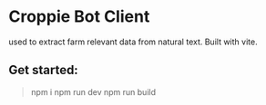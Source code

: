 # Croppie Bot Client
used to extract farm relevant data from natural text. Built with vite.

## Get started:
> npm i
> npm run dev
> npm run build
